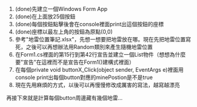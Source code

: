 1. (done)先建立一個Windows Form App
2. (done)在上面放25個按鈕
3. (done)每個按鈕點擊後會在console裡面print出這個按鈕的座標
4. (done)座標以最左上角的按鈕為原點(0,0)
5. 參考"地雷位置筆記.xlsx"，先想一想要把地雷放在哪。現在先把地雷位置寫死，之後可以再想辦法用Random類別來產生隨機地雷位置
6. 在Form1.cs裡面的第15行到第42行宣告並建立一個List<bool>物件（想想為什麼要"宣告"在這裡而不是宣告在Form1()建構式裡面）
7. 在每個private void buttonX_Click(object sender, EventArgs e)裡面用console print出每個button對應的minePostion是不是true
8. 現在先用麻煩的方式，以後可以再慢慢修改成厲害的寫法，越寫越漂亮




再接下來就是計算每個button周邊藏有幾個地雷...
